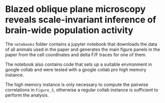 # Blazed oblique plane microscopy reveals scale-invariant inference of brain-wide population activity


The `notebooks` folder contains a jupyter notebook that downloads the data of all animals used in the paper and   generates the main figure panels in the paper from the cell coordinates and delta F/F traces for one of them. 

The notebook also contains code that sets up a suitable environment in google collab and were tested with a google collab pro high memory instance. 

The high memory instance is only necessary to compute the pairwise correlations in `Figure_3`, otherwise a regular collab instance is sufficient to perform the analysis. 